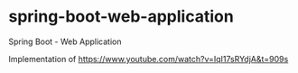 # spring-boot-web-application
Spring Boot - Web Application

Implementation of https://www.youtube.com/watch?v=IqI17sRYdjA&t=909s
